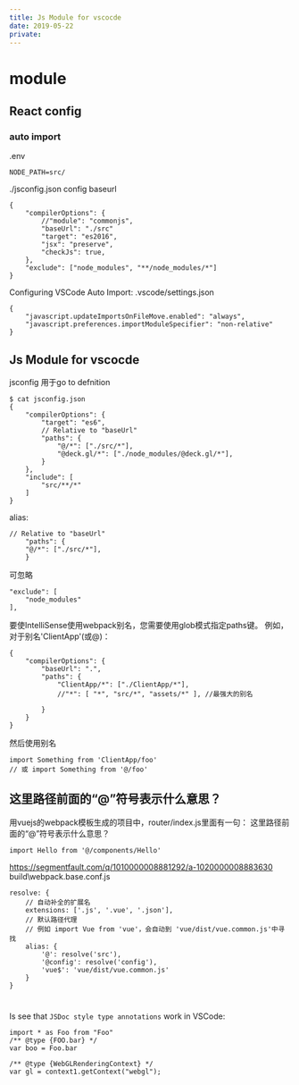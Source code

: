 ```yaml
---
title: Js Module for vscocde
date: 2019-05-22
private:
---
```

# module
## React config
### auto import
.env

    NODE_PATH=src/

./jsconfig.json config baseurl

    {
        "compilerOptions": {
            //"module": "commonjs",
            "baseUrl": "./src"
            "target": "es2016",
            "jsx": "preserve",
            "checkJs": true,
        },
        "exclude": ["node_modules", "**/node_modules/*"]
    }

Configuring VSCode Auto Import: .vscode/settings.json

    {
        "javascript.updateImportsOnFileMove.enabled": "always",
        "javascript.preferences.importModuleSpecifier": "non-relative"
    }



## Js Module for vscocde
jsconfig 用于go to defnition

    $ cat jsconfig.json
    {
        "compilerOptions": {
            "target": "es6",
            // Relative to "baseUrl"
            "paths": {
                "@/*": ["./src/*"],
                "@deck.gl/*": ["./node_modules/@deck.gl/*"],
            }
        },
        "include": [
            "src/**/*"
        ]
    }

alias:

    // Relative to "baseUrl"
        "paths": {
        "@/*": ["./src/*"],
        }

可忽略

    "exclude": [
        "node_modules"
    ],

要使IntelliSense使用webpack别名，您需要使用glob模式指定paths键。
例如，对于别名'ClientApp'(或@)：

    {
        "compilerOptions": {
            "baseUrl": ".",
            "paths": {
                "ClientApp/*": ["./ClientApp/*"],
                //"*": [ "*", "src/*", "assets/*" ], //最强大的别名

            }
        }
    }

然后使用别名

    import Something from 'ClientApp/foo'
    // 或 import Something from '@/foo'


## 这里路径前面的“@”符号表示什么意思？
用vuejs的webpack模板生成的项目中，router/index.js里面有一句： 这里路径前面的“@”符号表示什么意思？

    import Hello from '@/components/Hello'

https://segmentfault.com/q/1010000008881292/a-1020000008883630
build\webpack.base.conf.js
 
    resolve: {
        // 自动补全的扩展名
        extensions: ['.js', '.vue', '.json'],
        // 默认路径代理
        // 例如 import Vue from 'vue'，会自动到 'vue/dist/vue.common.js'中寻找
        alias: {
            '@': resolve('src'),
            '@config': resolve('config'),
            'vue$': 'vue/dist/vue.common.js'
        }
    }

#
Is see that `JSDoc style type annotations` work in VSCode:

    import * as Foo from "Foo"
    /** @type {FOO.bar} */
    var boo = Foo.bar

    /** @type {WebGLRenderingContext} */
    var gl = context1.getContext("webgl");    
